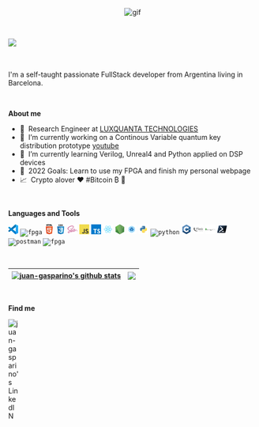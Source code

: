 <p align="center"><img alt="gif" src="https://github.com/juan-gasparino/juan-gasparino/blob/master/code.gif?raw=true" width="700" height="520" /></p>

<br />

![](https://visitor-badge.glitch.me/badge?page_id=juan-gasparino.juan-gasparino)

<br />

I'm a self-taught passionate FullStack developer from Argentina living in Barcelona.

<br />

**About me**

- 💼 &nbsp;Research Engineer at [LUXQUANTA TECHNOLOGIES](https://www.luxquanta.com/)
- 🔭 &nbsp;I’m currently working on a Continous Variable quantum key distribution prototype [youtube](https://www.youtube.com/watch?v=kUVUjjZUvyg)
- 🌱 &nbsp;I’m currently learning Verilog, Unreal4 and Python applied on DSP devices
- 🥅 &nbsp;2022 Goals: Learn to use my FPGA and finish my personal webpage
- 📈 &nbsp;Crypto alover ❤️ #Bitcoin ₿ 🚀

<br />

**Languages and Tools**  

<code><img height="20" alt="visual-studio-code" src="https://raw.githubusercontent.com/github/explore/80688e429a7d4ef2fca1e82350fe8e3517d3494d/topics/visual-studio-code/visual-studio-code.png"></code>
<code><img height="20" alt="fpga" src="https://www.vectorlogo.zone/logos/microsoft_azure/microsoft_azure-icon.svg"></code>
<code><img height="20" alt="html" src="https://raw.githubusercontent.com/github/explore/80688e429a7d4ef2fca1e82350fe8e3517d3494d/topics/html/html.png"></code>
<code><img height="20" alt="css" src="https://raw.githubusercontent.com/github/explore/80688e429a7d4ef2fca1e82350fe8e3517d3494d/topics/css/css.png"></code>
<code><img height="20" alt="sass" src="https://raw.githubusercontent.com/github/explore/80688e429a7d4ef2fca1e82350fe8e3517d3494d/topics/sass/sass.png"></code>
<code><img height="20" alt="javascript" src="https://raw.githubusercontent.com/github/explore/80688e429a7d4ef2fca1e82350fe8e3517d3494d/topics/javascript/javascript.png"></code>
<code><img height="20" alt="typescript" src="https://raw.githubusercontent.com/github/explore/80688e429a7d4ef2fca1e82350fe8e3517d3494d/topics/typescript/typescript.png"></code>
<code><img height="20" alt="react" src="https://raw.githubusercontent.com/github/explore/80688e429a7d4ef2fca1e82350fe8e3517d3494d/topics/react/react.png"></code>
<code><img height="20" alt="nodejs" src="https://raw.githubusercontent.com/github/explore/80688e429a7d4ef2fca1e82350fe8e3517d3494d/topics/nodejs/nodejs.png"></code>
<code><img height="20" alt="webpack" src="https://raw.githubusercontent.com/github/explore/80688e429a7d4ef2fca1e82350fe8e3517d3494d/topics/webpack/webpack.png"></code>
<code><img height="20" alt="python" src="https://raw.githubusercontent.com/github/explore/80688e429a7d4ef2fca1e82350fe8e3517d3494d/topics/python/python.png"></code>
<code><img height="20" alt="python" src="https://www.puresourcecode.com/wp-content/uploads/2020/10/csharp-logo.png"></code>
<code><img height="20" alt="python" src="https://raw.githubusercontent.com/github/explore/80688e429a7d4ef2fca1e82350fe8e3517d3494d/topics/cpp/cpp.png"></code>
<code><img height="20" alt="flask" src="https://raw.githubusercontent.com/github/explore/80688e429a7d4ef2fca1e82350fe8e3517d3494d/topics/flask/flask.png"></code>
<code><img height="20" alt="mongodb" src="https://raw.githubusercontent.com/github/explore/80688e429a7d4ef2fca1e82350fe8e3517d3494d/topics/mongodb/mongodb.png"></code>
<code><img height="20" alt="powershell" src="https://raw.githubusercontent.com/github/explore/80688e429a7d4ef2fca1e82350fe8e3517d3494d/topics/powershell/powershell.png"></code>
<code><img height="20" alt="postman" src="https://www.vectorlogo.zone/logos/getpostman/getpostman-icon.svg"></code>
<code><img height="20" alt="fpga" src="https://mshr-h.gallerycdn.vsassets.io/extensions/mshr-h/veriloghdl/1.5.0/1625293831214/Microsoft.VisualStudio.Services.Icons.Default"></code>


<br />

| <a href="https://github.com/juan-gasparino/github-readme-stats"><img align="center" src="https://github-readme-stats.vercel.app/api?username=juan-gasparino&show_icons=true&include_all_commits=true&theme=gotham&hide_border=true" alt="juan-gasparino's github stats" /></a> | <a href="https://github.com/juan-gasparino/github-readme-stats"><img align="center" src="https://github-readme-stats.vercel.app/api/top-langs/?username=juan-gasparino&layout=compact&theme=gotham&hide_border=true" /></a> |
| ------------------------------------------------------------------------------------------------------------------------------------------------------------------------------------------------------------------------------------------------------------------------------ | --------------------------------------------------------------------------------------------------------------------------------------------------------------------------------------------------------------------------- |


<br />

**Find me**  

<a href="https://www.linkedin.com/in/juan-gasparino/?locale=en_US">
  <img align="left" alt="juan-gasparino's LinkedIN" width="22px" src="https://raw.githubusercontent.com/peterthehan/peterthehan/master/assets/linkedin.svg" />
</a>